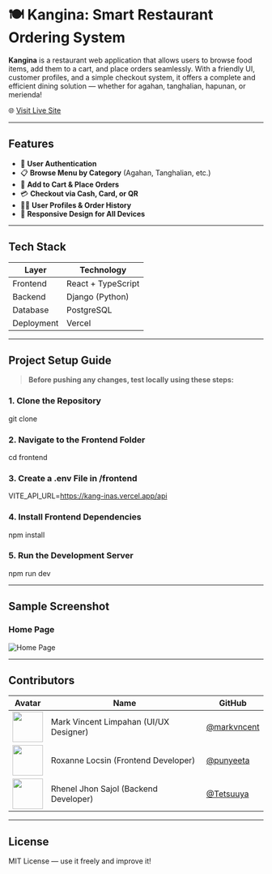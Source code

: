 # 🍽️ Kangina: Smart Restaurant Ordering System

**Kangina** is a restaurant web application that allows users to browse food items, add them to a cart, and place orders seamlessly. With a friendly UI, customer profiles, and a simple checkout system, it offers a complete and efficient dining solution — whether for agahan, tanghalian, hapunan, or merienda!

🌐 [Visit Live Site](https://kangina.vercel.app/)

---

## Features

- 👤 **User Authentication**
- 📋 **Browse Menu by Category** (Agahan, Tanghalian, etc.)
- 🛒 **Add to Cart & Place Orders**
- 💳 **Checkout via Cash, Card, or QR**
- 🧑‍🍳 **User Profiles & Order History**
- 📱 **Responsive Design for All Devices**

---

## Tech Stack

| Layer      | Technology         |
|------------|--------------------|
| Frontend   | React + TypeScript |
| Backend    | Django (Python)    |
| Database   | PostgreSQL         |
| Deployment | Vercel             |

---

## Project Setup Guide

> **Before pushing any changes, test locally using these steps:**

### 1. Clone the Repository
git clone <repository-url>

### 2. Navigate to the Frontend Folder
cd frontend

### 3. Create a .env File in /frontend
VITE_API_URL=https://kang-inas.vercel.app/api

### 4. Install Frontend Dependencies
npm install

### 5. Run the Development Server
npm run dev

---

## Sample Screenshot

### Home Page
![Home Page](https://github.com/user-attachments/assets/de729658-48e6-4633-b638-33c207304195)

---

## Contributors
| Avatar | Name | GitHub |
|--------|------|--------|
| <img src="https://avatars.githubusercontent.com/u/150583091?v=4" width="60"/> | Mark Vincent Limpahan (UI/UX Designer) | [@markvncent](https://github.com/markvncent) |
| <img src="https://avatars.githubusercontent.com/u/198378310?v=4" width="60"/> | Roxanne Locsin (Frontend Developer) | [@punyeeta](https://github.com/punyeeta) |
| <img src="https://avatars.githubusercontent.com/u/144111787?v=4" width="60"/> | Rhenel Jhon Sajol (Backend Developer) | [@Tetsuuya](https://github.com/Tetsuuya) |

---

## License
MIT License — use it freely and improve it!
